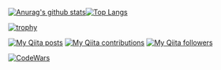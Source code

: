 [![Anurag's github stats](https://github-readme-stats.vercel.app/api?username=perpouh&show_icons=true)](https://github.com/perpouh/github-readme-stats)[![Top Langs](https://github-readme-stats.vercel.app/api/top-langs/?username=perpouh&layout=compact)](https://github.com/anuraghazra/github-readme-stats)

[![trophy](https://github-profile-trophy.vercel.app/?username=perpouh)](https://github.com/perpouh/github-profile-trophy)

[![My Qiita posts](https://qiita-badge.apiapi.app/s/perpouh/posts.svg)](http://qiita.com/perpouh)
[![My Qiita contributions](https://qiita-badge.apiapi.app/s/perpouh/contributions.svg)](http://qiita.com/perpouh)
[![My Qiita followers](https://qiita-badge.apiapi.app/s/perpouh/followers.svg)](http://qiita.com/perpouh)

[![CodeWars](https://www.codewars.com/users/perpouh/badges/large)](https://www.codewars.com/users/perpouh)
